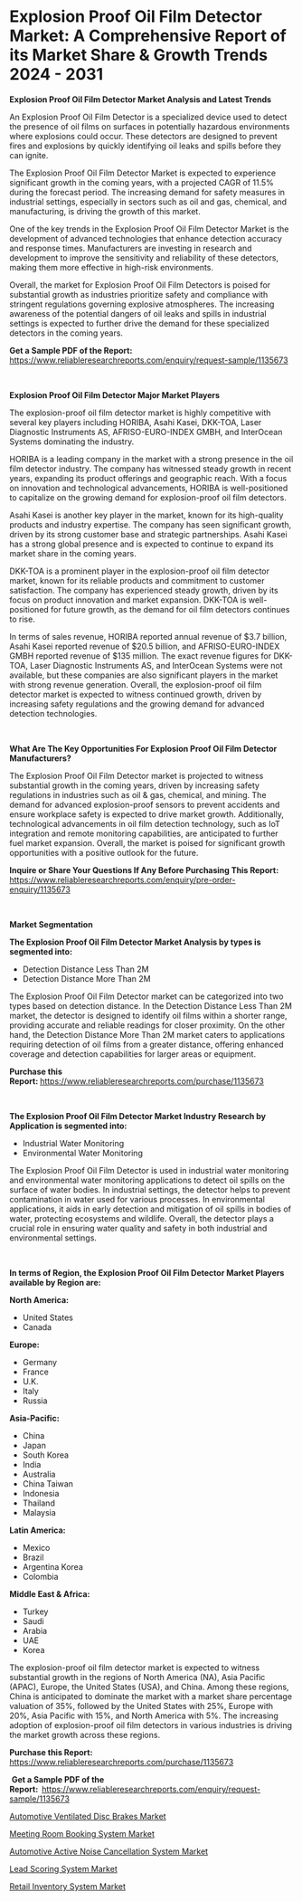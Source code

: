<p><h1>Explosion Proof Oil Film Detector Market: A Comprehensive Report of its Market Share & Growth Trends 2024 - 2031</h1></p><p><strong>Explosion Proof Oil Film Detector Market Analysis and Latest Trends</strong></p>
<p><p>An Explosion Proof Oil Film Detector is a specialized device used to detect the presence of oil films on surfaces in potentially hazardous environments where explosions could occur. These detectors are designed to prevent fires and explosions by quickly identifying oil leaks and spills before they can ignite.</p><p>The Explosion Proof Oil Film Detector Market is expected to experience significant growth in the coming years, with a projected CAGR of 11.5% during the forecast period. The increasing demand for safety measures in industrial settings, especially in sectors such as oil and gas, chemical, and manufacturing, is driving the growth of this market.</p><p>One of the key trends in the Explosion Proof Oil Film Detector Market is the development of advanced technologies that enhance detection accuracy and response times. Manufacturers are investing in research and development to improve the sensitivity and reliability of these detectors, making them more effective in high-risk environments.</p><p>Overall, the market for Explosion Proof Oil Film Detectors is poised for substantial growth as industries prioritize safety and compliance with stringent regulations governing explosive atmospheres. The increasing awareness of the potential dangers of oil leaks and spills in industrial settings is expected to further drive the demand for these specialized detectors in the coming years.</p></p>
<p><strong>Get a Sample PDF of the Report:&nbsp;</strong> <a href="https://www.reliableresearchreports.com/enquiry/request-sample/1135673">https://www.reliableresearchreports.com/enquiry/request-sample/1135673</a></p>
<p>&nbsp;</p>
<p><strong>Explosion Proof Oil Film Detector Major Market Players</strong></p>
<p><p>The explosion-proof oil film detector market is highly competitive with several key players including HORIBA, Asahi Kasei, DKK-TOA, Laser Diagnostic Instruments AS, AFRISO-EURO-INDEX GMBH, and InterOcean Systems dominating the industry.</p><p>HORIBA is a leading company in the market with a strong presence in the oil film detector industry. The company has witnessed steady growth in recent years, expanding its product offerings and geographic reach. With a focus on innovation and technological advancements, HORIBA is well-positioned to capitalize on the growing demand for explosion-proof oil film detectors.</p><p>Asahi Kasei is another key player in the market, known for its high-quality products and industry expertise. The company has seen significant growth, driven by its strong customer base and strategic partnerships. Asahi Kasei has a strong global presence and is expected to continue to expand its market share in the coming years.</p><p>DKK-TOA is a prominent player in the explosion-proof oil film detector market, known for its reliable products and commitment to customer satisfaction. The company has experienced steady growth, driven by its focus on product innovation and market expansion. DKK-TOA is well-positioned for future growth, as the demand for oil film detectors continues to rise.</p><p>In terms of sales revenue, HORIBA reported annual revenue of $3.7 billion, Asahi Kasei reported revenue of $20.5 billion, and AFRISO-EURO-INDEX GMBH reported revenue of $135 million. The exact revenue figures for DKK-TOA, Laser Diagnostic Instruments AS, and InterOcean Systems were not available, but these companies are also significant players in the market with strong revenue generation. Overall, the explosion-proof oil film detector market is expected to witness continued growth, driven by increasing safety regulations and the growing demand for advanced detection technologies.</p></p>
<p>&nbsp;</p>
<p><strong>What Are The Key Opportunities For Explosion Proof Oil Film Detector Manufacturers?</strong></p>
<p><p>The Explosion Proof Oil Film Detector market is projected to witness substantial growth in the coming years, driven by increasing safety regulations in industries such as oil & gas, chemical, and mining. The demand for advanced explosion-proof sensors to prevent accidents and ensure workplace safety is expected to drive market growth. Additionally, technological advancements in oil film detection technology, such as IoT integration and remote monitoring capabilities, are anticipated to further fuel market expansion. Overall, the market is poised for significant growth opportunities with a positive outlook for the future.</p></p>
<p><strong>Inquire or Share Your Questions If Any Before Purchasing This Report:</strong> <a href="https://www.reliableresearchreports.com/enquiry/pre-order-enquiry/1135673">https://www.reliableresearchreports.com/enquiry/pre-order-enquiry/1135673</a></p>
<p>&nbsp;</p>
<p><strong>Market Segmentation</strong></p>
<p><strong>The Explosion Proof Oil Film Detector Market Analysis by types is segmented into:</strong></p>
<p><ul><li>Detection Distance Less Than 2M</li><li>Detection Distance More Than 2M</li></ul></p>
<p><p>The Explosion Proof Oil Film Detector market can be categorized into two types based on detection distance. In the Detection Distance Less Than 2M market, the detector is designed to identify oil films within a shorter range, providing accurate and reliable readings for closer proximity. On the other hand, the Detection Distance More Than 2M market caters to applications requiring detection of oil films from a greater distance, offering enhanced coverage and detection capabilities for larger areas or equipment.</p></p>
<p><strong>Purchase this Report:&nbsp;</strong><a href="https://www.reliableresearchreports.com/purchase/1135673">https://www.reliableresearchreports.com/purchase/1135673</a></p>
<p>&nbsp;</p>
<p><strong>The Explosion Proof Oil Film Detector Market Industry Research by Application is segmented into:</strong></p>
<p><ul><li>Industrial Water Monitoring</li><li>Environmental Water Monitoring</li></ul></p>
<p><p>The Explosion Proof Oil Film Detector is used in industrial water monitoring and environmental water monitoring applications to detect oil spills on the surface of water bodies. In industrial settings, the detector helps to prevent contamination in water used for various processes. In environmental applications, it aids in early detection and mitigation of oil spills in bodies of water, protecting ecosystems and wildlife. Overall, the detector plays a crucial role in ensuring water quality and safety in both industrial and environmental settings.</p></p>
<p>&nbsp;</p>
<p><strong>In terms of Region, the Explosion Proof Oil Film Detector Market Players available by Region are:</strong></p>
<p>
    <p> <strong> North America: </strong>
        <ul>
            <li>United States</li>
            <li>Canada</li>
        </ul>
        </p> 
    <p> <strong> Europe: </strong>
        <ul>
            <li>Germany</li>
            <li>France</li>
            <li>U.K.</li>
            <li>Italy</li>
            <li>Russia</li>
        </ul>
        </p> 
    <p> <strong> Asia-Pacific: </strong>
        <ul>
            <li>China</li>
            <li>Japan</li>
            <li>South Korea</li>
            <li>India</li>
            <li>Australia</li>
            <li>China Taiwan</li>
            <li>Indonesia</li>
            <li>Thailand</li>
            <li>Malaysia</li>
        </ul>
        </p> 
    <p> <strong> Latin America: </strong>
        <ul>
            <li>Mexico</li>
            <li>Brazil</li>
            <li>Argentina Korea</li>
            <li>Colombia</li>
        </ul>
        </p> 
    <p> <strong> Middle East & Africa: </strong>
        <ul>
            <li>Turkey</li>
            <li>Saudi</li>
            <li>Arabia</li>
            <li>UAE</li>
            <li>Korea</li>
        </ul>
    </p>
    </p>
<p><p>The explosion-proof oil film detector market is expected to witness substantial growth in the regions of North America (NA), Asia Pacific (APAC), Europe, the United States (USA), and China. Among these regions, China is anticipated to dominate the market with a market share percentage valuation of 35%, followed by the United States with 25%, Europe with 20%, Asia Pacific with 15%, and North America with 5%. The increasing adoption of explosion-proof oil film detectors in various industries is driving the market growth across these regions.</p></p>
<p><strong>Purchase this Report: </strong><a href="https://www.reliableresearchreports.com/purchase/1135673">https://www.reliableresearchreports.com/purchase/1135673</a></p>
<p>&nbsp;<strong>Get a Sample PDF of the Report:&nbsp;&nbsp;</strong><a href="https://www.reliableresearchreports.com/enquiry/request-sample/1135673">https://www.reliableresearchreports.com/enquiry/request-sample/1135673</a></p>
<p><strong></strong></p>
<p><p><a href="https://github.com/RoccoManning/Market-Research-Report-List-3/blob/main/automotive-ventilated-disc-brakes-market.md">Automotive Ventilated Disc Brakes Market</a></p><p><a href="https://medium.com/@meggieconn/meeting-room-booking-system-nbsp-market-focuses-on-market-share-size-and-projected-forecast-till-14987243824c">Meeting Room Booking System Market</a></p><p><a href="https://github.com/gulaimolin/Market-Research-Report-List-3/blob/main/automotive-active-noise-cancellation-system-market.md">Automotive Active Noise Cancellation System Market</a></p><p><a href="https://medium.com/@meggieconn/lead-scoring-system-market-share-evolution-and-market-growth-trends-2024-2031-510ff3ca327a">Lead Scoring System Market</a></p><p><a href="https://medium.com/@jeanklein09/retail-inventory-system-market-share-evolution-and-market-growth-trends-2024-2031-34379909a79f">Retail Inventory System Market</a></p></p>